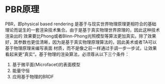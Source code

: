 # PBR原理
PBR，即physical based rendering 是基于与现实世界物理原理更相符合的基础理论而诞生的一套渲染技术集合。由于是基于真实物理世界原理的，因此这种技术渲染出的
效果要比Phong或者Blinn-Phong光照模型等算法更加真实。除了效果好，其参数也更佳清晰，因为是基于真实物理原理算法的，因此美术或者TA可以基于物理原理来编写表面
材质，而不是像之前一样通过手调一步一步试，让效果看起来更“真实“。基于物理的渲染算法，必须尊从以下三个条件：
1. 基于微平面(Microfacet)的表面模型
2. 能量守恒
3. 应用基于物理的BRDF
